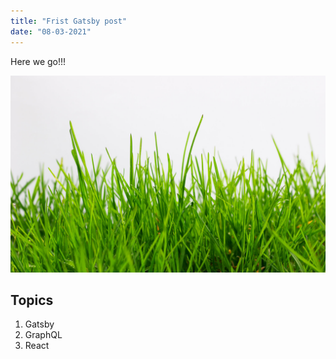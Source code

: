 ```yaml
---
title: "Frist Gatsby post"
date: "08-03-2021"
---
```


Here we go!!!

![Grass](./gatsby/grass.jpg)

## Topics

1. Gatsby
2. GraphQL
3. React
